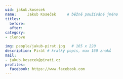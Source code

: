 ```yaml
---
uid: jakub.kosecek
name:     Jakub Koseček  	# běžně používáné jméno
titles:
  before: 
  after:
category:
- clenove

img: people/jakub-pirat.jpg   # 165 x 220
description: Pirát # kratký popis, max 160 znaků
mail:
- jakub.kosecek@pirati.cz
profiles:
  facebook: https://www.facebook.com
---
```

